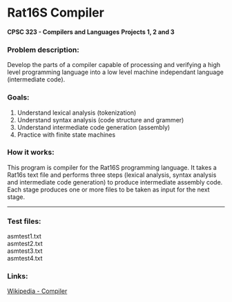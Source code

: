 # Rat16S Compiler
**CPSC 323 - Compilers and Languages**
**Projects 1, 2 and 3**

### **Problem description:**
Develop the parts of a compiler capable of processing and verifying a high level programming language into a low level machine independant language (intermediate code).

### **Goals:**
1) Understand lexical analysis (tokenization)
2) Understand syntax analysis (code structure and grammer)
3) Understand intermediate code generation (assembly)
4) Practice with finite state machines

### **How it works:**
This program is compiler for the Rat16S programming language. It takes a Rat16s text file and performs three steps (lexical analysis, syntax analysis and intermediate code generation) to produce intermediate assembly code. Each stage produces one or more files to be taken as input for the next stage.

***
  
### **Test files:**
asmtest1.txt\
asmtest2.txt\
asmtest3.txt\
asmtest4.txt

### **Links:**
[Wikipedia - Compiler](https://en.wikipedia.org/wiki/Compiler#Front_end)
